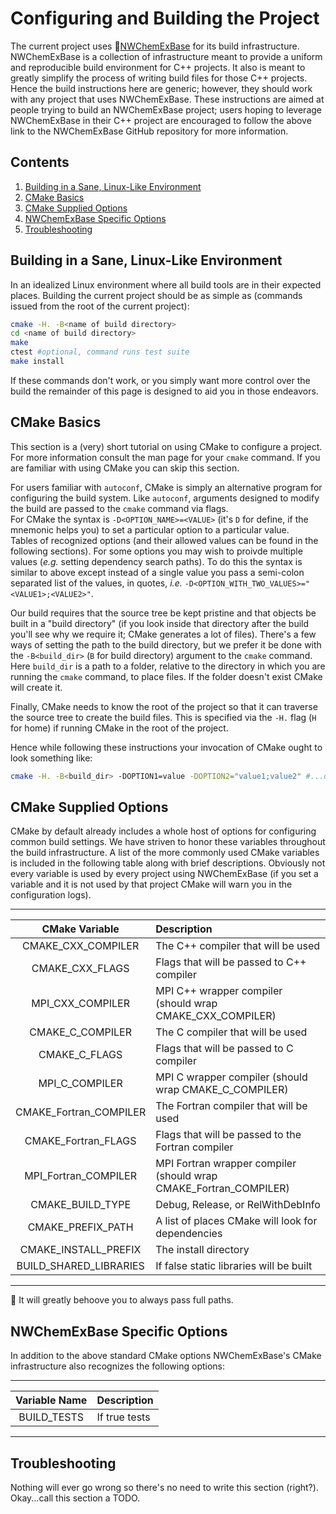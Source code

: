 Configuring and Building the Project
====================================

The current project uses
:link:[NWChemExBase](https://github.com/NWChemEx-Project/NWChemExBase) for
its build infrastructure.  NWChemExBase is a collection of infrastructure meant 
to provide a uniform and reproducible build environment for C++ projects.  It
also is meant to greatly simplify the process of writing build files for 
those C++ projects.  Hence the build instructions here are generic; however, 
they should work with any project that uses NWChemExBase.  These instructions
are aimed at people trying to build an NWChemExBase project; users hoping to 
leverage NWChemExBase in their C++ project are encouraged to follow the above
link to the NWChemExBase GitHub repository for more information.


Contents
--------

1. [Building in a Sane, Linux-Like Environment](#building-in-a-sane,-linux-like-environment)
2. [CMake Basics](#cmake-basics)
3. [CMake Supplied Options](#cmake-supplied-options)
4. [NWChemExBase Specific Options](#nwchemexbase-specific-options)
5. [Troubleshooting](#troubleshooting)
   

Building in a Sane, Linux-Like Environment
------------------------------------------

In an idealized Linux environment where all build tools are in their 
expected places.  Building the current project should be as simple as 
(commands issued from the root of the current project):

```bash
cmake -H. -B<name of build directory> 
cd <name of build directory>
make
ctest #optional, command runs test suite
make install
```

If these commands don't work, or you simply want more control over the build 
the remainder of this page is designed to aid you in those endeavors.

CMake Basics
------------

This section is a (very) short tutorial on using CMake to configure a project.
For more information consult the man page for your `cmake` command.  If you are
familiar with using CMake you can skip this section.

For users familiar with `autoconf`, CMake is simply an alternative 
program for configuring the build system.  Like `autoconf`, arguments 
designed to modify the build are passed to the `cmake` command via flags.  
For CMake the syntax is `-D<OPTION_NAME>=<VALUE>` (it's `D` for define, if 
the mnemonic helps you) to set a particular option to a particular value.  
Tables of recognized options (and their allowed values can be found in the 
following sections).  For some options you may wish to proivde multiple 
values (*e.g.* setting dependency search paths).  To do this the syntax is 
similar to above except instead of a single value you pass a semi-colon 
separated list of the values, in quotes, *i.e.* 
`-D<OPTION_WITH_TWO_VALUES>="<VALUE1>;<VALUE2>"`.

Our build requires that the source tree be kept pristine and that objects be
built in a "build directory" (if you look inside that directory after the build
you'll see why we require it; CMake generates a lot of files).  There's a few
ways of setting the path to the build directory, but we prefer it be done 
with the `-B<build_dir>` (`B` for build directory) argument to the `cmake` 
command.  Here `build_dir` is a path to a folder, relative to the directory 
in which you are running the `cmake` command, to place files.  If the folder 
doesn't exist CMake will create it.

Finally, CMake needs to know the root of the project so that it can traverse the
source tree to create the build files.  This is specified via the `-H.` flag 
(`H` for home) if running CMake in the root of the project.

Hence while following these instructions your invocation of CMake ought to look
something like:

```bash
cmake -H. -B<build_dir> -DOPTION1=value -DOPTION2="value1;value2" #...other options
```

CMake Supplied Options
----------------------

CMake by default already includes a whole host of options for configuring common
build settings.  We have striven to honor these variables throughout the build
infrastructure.  A list of the more commonly used CMake variables is included in
the following table along with brief descriptions.  Obviously not every variable
is used by every project using NWChemExBase (if you set a variable and it is 
not used by that project CMake will warn you in the configuration logs).

--------------------------------------------------------------------------------
| CMake Variable | Description                                                 |
| :------------: | :-----------------------------------------------------------|
| CMAKE_CXX_COMPILER | The C++ compiler that will be used                      |
| CMAKE_CXX_FLAGS | Flags that will be passed to C++ compiler                  |
| MPI_CXX_COMPILER | MPI C++ wrapper compiler (should wrap CMAKE_CXX_COMPILER) |
| CMAKE_C_COMPILER | The C compiler that will be used                          |
| CMAKE_C_FLAGS | Flags that will be passed to C compiler                      |
| MPI_C_COMPILER | MPI C wrapper compiler (should wrap CMAKE_C_COMPILER)       |
| CMAKE_Fortran_COMPILER | The Fortran compiler that will be used              |
| CMAKE_Fortran_FLAGS | Flags that will be passed to the Fortran compiler      |
| MPI_Fortran_COMPILER | MPI Fortran wrapper compiler (should wrap CMAKE_Fortran_COMPILER) |
| CMAKE_BUILD_TYPE | Debug, Release, or RelWithDebInfo                         |
| CMAKE_PREFIX_PATH | A list of places CMake will look for dependencies        |
| CMAKE_INSTALL_PREFIX | The install directory                                 |
| BUILD_SHARED_LIBRARIES | If false static libraries will be built             |
--------------------------------------------------------------------------------

:memo: It will greatly behoove you to always pass full paths.

NWChemExBase Specific Options
-----------------------------

In addition to the above standard CMake options NWChemExBase's CMake 
infrastructure also recognizes the following options:

--------------------------------------------------------------------------------
| Variable Name | Description                                                  |
| :-----------: | :----------------------------------------------------------- |
| BUILD_TESTS   | If true tests                                                |
--------------------------------------------------------------------------------

Troubleshooting
---------------

Nothing will ever go wrong so there's no need to write this section (right?).
Okay...call this section a TODO.
